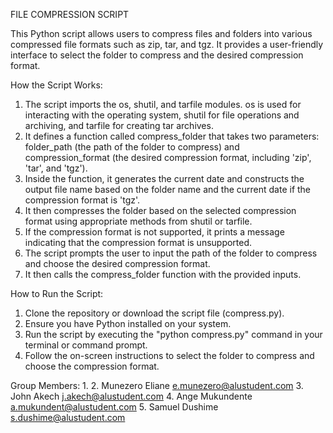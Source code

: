 FILE COMPRESSION SCRIPT

This Python script allows users to compress files and folders into various compressed file formats such as zip, tar, and tgz. It provides a user-friendly interface to select the folder to compress and the desired compression format.

How the Script Works:
1. The script imports the os, shutil, and tarfile modules. os is used for interacting with the operating system, shutil for file operations and archiving, and tarfile for creating tar archives.
2. It defines a function called compress_folder that takes two parameters: folder_path (the path of the folder to compress) and compression_format (the desired compression format, including 'zip', 'tar', and 'tgz').
3. Inside the function, it generates the current date and constructs the output file name based on the folder name and the current date if the compression format is 'tgz'.
4. It then compresses the folder based on the selected compression format using appropriate methods from shutil or tarfile.
5. If the compression format is not supported, it prints a message indicating that the compression format is unsupported.
6. The script prompts the user to input the path of the folder to compress and choose the desired compression format.
7. It then calls the compress_folder function with the provided inputs.

How to Run the Script:
1. Clone the repository or download the script file (compress.py).
2. Ensure you have Python installed on your system.
3. Run the script by executing the "python compress.py" command in your terminal or command prompt.
4. Follow the on-screen instructions to select the folder to compress and choose the compression format.

Group Members:
1. 
2. Munezero Eliane <e.munezero@alustudent.com>
3. John Akech  <j.akech@alustudent.com>
4. Ange Mukundente <a.mukundent@alustudent.com>
5. Samuel Dushime <s.dushime@alustudent.com>
